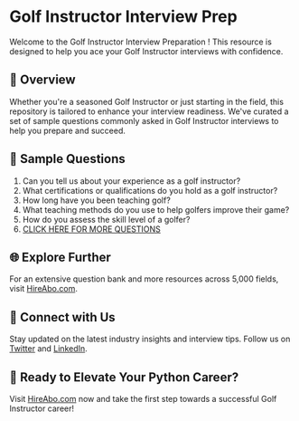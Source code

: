 # Golf Instructor Interview Prep

Welcome to the Golf Instructor Interview Preparation ! This resource is designed to help you ace your Golf Instructor interviews with confidence.

## 🚀 Overview

Whether you're a seasoned Golf Instructor or just starting in the field, this repository is tailored to enhance your interview readiness. We've curated a set of sample questions commonly asked in Golf Instructor interviews to help you prepare and succeed.

## 📝 Sample Questions

1. Can you tell us about your experience as a golf instructor?
2. What certifications or qualifications do you hold as a golf instructor?
3. How long have you been teaching golf?
4. What teaching methods do you use to help golfers improve their game?
5. How do you assess the skill level of a golfer?
6. [CLICK HERE FOR MORE QUESTIONS](https://hireabo.com/job/15_0_34/Golf%20Instructor)

## 🌐 Explore Further

For an extensive question bank and more resources across 5,000 fields, visit [HireAbo.com](https://www.hireabo.com).

## 📱 Connect with Us

Stay updated on the latest industry insights and interview tips. Follow us on [Twitter](https://twitter.com/hireabo) and [LinkedIn](https://www.linkedin.com/in/hire-abo-3609972a8/).

## 🚀 Ready to Elevate Your Python Career?

Visit [HireAbo.com](https://www.hireabo.com) now and take the first step towards a successful Golf Instructor career!